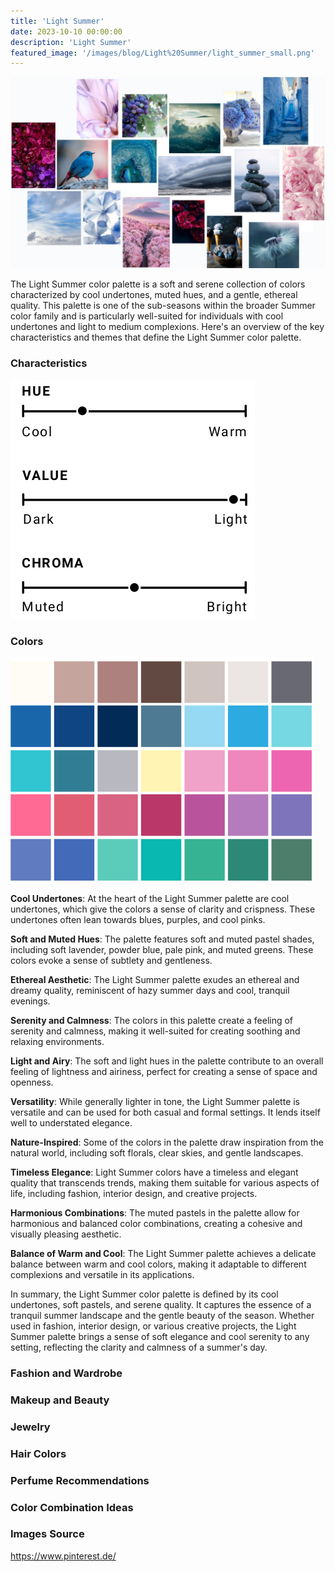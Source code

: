 ```yaml
---
title: 'Light Summer'
date: 2023-10-10 00:00:00
description: 'Light Summer'
featured_image: '/images/blog/Light%20Summer/light_summer_small.png'
---
```


![](/images/blog/Cool%20Summer/mood_board.png)

The Light Summer color palette is a soft and serene collection of colors characterized by cool undertones, muted hues, and a gentle, ethereal quality. This palette is one of the sub-seasons within the broader Summer color family and is particularly well-suited for individuals with cool undertones and light to medium complexions. Here's an overview of the key characteristics and themes that define the Light Summer color palette.

### Characteristics

![](/images/blog/Light%20Summer/characteristics.png)

### Colors

![](/images/blog/Light%20Summer/colors.png)


**Cool Undertones**: At the heart of the Light Summer palette are cool undertones, which give the colors a sense of clarity and crispness. These undertones often lean towards blues, purples, and cool pinks.

**Soft and Muted Hues**: The palette features soft and muted pastel shades, including soft lavender, powder blue, pale pink, and muted greens. These colors evoke a sense of subtlety and gentleness.

**Ethereal Aesthetic**: The Light Summer palette exudes an ethereal and dreamy quality, reminiscent of hazy summer days and cool, tranquil evenings.

**Serenity and Calmness**: The colors in this palette create a feeling of serenity and calmness, making it well-suited for creating soothing and relaxing environments.

**Light and Airy**: The soft and light hues in the palette contribute to an overall feeling of lightness and airiness, perfect for creating a sense of space and openness.

**Versatility**: While generally lighter in tone, the Light Summer palette is versatile and can be used for both casual and formal settings. It lends itself well to understated elegance.

**Nature-Inspired**: Some of the colors in the palette draw inspiration from the natural world, including soft florals, clear skies, and gentle landscapes.

**Timeless Elegance**: Light Summer colors have a timeless and elegant quality that transcends trends, making them suitable for various aspects of life, including fashion, interior design, and creative projects.

**Harmonious Combinations**: The muted pastels in the palette allow for harmonious and balanced color combinations, creating a cohesive and visually pleasing aesthetic.

**Balance of Warm and Cool**: The Light Summer palette achieves a delicate balance between warm and cool colors, making it adaptable to different complexions and versatile in its applications.

In summary, the Light Summer color palette is defined by its cool undertones, soft pastels, and serene quality. It captures the essence of a tranquil summer landscape and the gentle beauty of the season. Whether used in fashion, interior design, or various creative projects, the Light Summer palette brings a sense of soft elegance and cool serenity to any setting, reflecting the clarity and calmness of a summer's day.



### Fashion and Wardrobe

### Makeup and Beauty

### Jewelry

### Hair Colors

### Perfume Recommendations

### Color Combination Ideas

### Images Source 

https://www.pinterest.de/